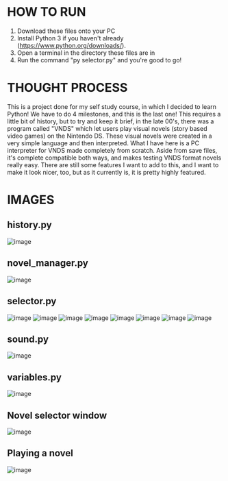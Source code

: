 # HOW TO RUN
1. Download these files onto your PC
2. Install Python 3 if you haven't already (https://www.python.org/downloads/).
3. Open a terminal in the directory these files are in
4. Run the command "py selector.py" and you're good to go!

# THOUGHT PROCESS
This is a project done for my self study course, in which I decided to learn Python! We have to do 4 milestones, and this is the last one! This requires a little bit of history, but to try and keep it brief, in the late 00's, there was a program called "VNDS" which let users play visual novels (story based video games) on the Nintendo DS. These visual novels were created in a very simple language and then interpreted. What I have here is a PC interpreter for VNDS made completely from scratch. Aside from save files, it's complete compatible both ways, and makes testing VNDS format novels really easy. There are still some features I want to add to this, and I want to make it look nicer, too, but as it currently is, it is pretty highly featured.

# IMAGES
## history.py
![image](https://github.com/user-attachments/assets/da95030f-4097-4014-a510-a944210cec2f)

## novel_manager.py
![image](https://github.com/user-attachments/assets/3cf442f7-e877-4c97-9ec4-d836a19aa453)

## selector.py
![image](https://github.com/user-attachments/assets/788f90ee-87dd-45b7-b0cc-78b8f5e13831)
![image](https://github.com/user-attachments/assets/f6a6fd83-cb6b-40f9-af3c-c5e5ea7244ce)
![image](https://github.com/user-attachments/assets/8575c62a-f3f1-4fe3-8ee1-991f3e3fac8a)
![image](https://github.com/user-attachments/assets/642eefb3-ed37-499d-bd88-c3bcab4b5281)
![image](https://github.com/user-attachments/assets/9231e47c-b0c1-45e0-be41-13090926f191)
![image](https://github.com/user-attachments/assets/c1ed5fd1-90a7-4209-9133-ab80a2dae352)
![image](https://github.com/user-attachments/assets/beae988a-a47f-4703-a260-b4a9228aa84e)
![image](https://github.com/user-attachments/assets/82440084-c1b5-4ade-8e2c-667f8de76e83)

## sound.py
![image](https://github.com/user-attachments/assets/763daad2-f691-4a87-990b-5dc8a478b34a)

## variables.py
![image](https://github.com/user-attachments/assets/8b184ba2-bedb-4f2d-9de5-49b61dba4e22)

## Novel selector window
![image](https://github.com/user-attachments/assets/ceaa7906-f506-445d-bf94-bddb3c771ebe)

## Playing a novel
![image](https://github.com/user-attachments/assets/8561cde2-0395-428c-8fea-1659091a00c1)
